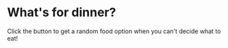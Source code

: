 # What's for dinner?

Click the button to get a random food option when you can't decide what to eat!
